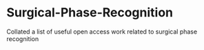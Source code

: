 # Surgical-Phase-Recognition
Collated a list of useful open access work related to surgical phase recognition

